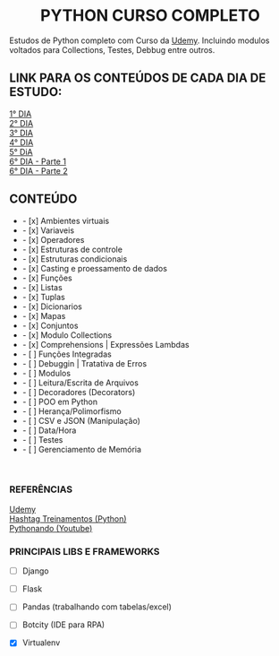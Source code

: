 <h1 align="center">PYTHON CURSO COMPLETO</h1>

Estudos de Python completo com Curso da <a href="https://www.udemy.com" target="_blank">Udemy</a>. Incluindo modulos voltados para Collections, Testes, Debbug entre outros.

## LINK PARA OS CONTEÚDOS DE CADA DIA DE ESTUDO:


<a href="https://github.com/CamiloCCarvalho/python/blob/master/studies/week1/day1/main.py">
    1° DIA
</a>
<br/>

<a href="https://github.com/CamiloCCarvalho/python/blob/master/studies/week1/day2/main.py">
    2° DIA
</a>
<br/>

<a href="https://github.com/CamiloCCarvalho/python/blob/master/studies/week1/day3/main.py">
    3° DIA
</a>
<br/>

<a href="https://github.com/CamiloCCarvalho/python/blob/master/studies/week1/day4/main.py">
    4° DIA
</a>
<br/>

<a href="https://github.com/CamiloCCarvalho/python/blob/master/studies/week1/day5/main.py">
    5° DiA
</a>
<br/>

<a href="https://github.com/CamiloCCarvalho/python/blob/master/studies/week1/day6/main.py">
    6° DIA - Parte 1
</a>
<br/>
<a href="https://github.com/CamiloCCarvalho/python/blob/master/studies/week1/day6/main2.py">
    6° DIA - Parte 2
</a>
<br/>


## CONTEÚDO

<ul>
    <li> - [x] Ambientes virtuais</li>
    <li> - [x] Variaveis</li>
    <li> - [x] Operadores</li>
    <li> - [x] Estruturas de controle</li>
    <li> - [x] Estruturas condicionais</li>
    <li> - [x] Casting e proessamento de dados</li>
    <li> - [x] Funções</li>
    <li> - [x] Listas</li>
    <li> - [x] Tuplas</li>
    <li> - [x] Dicionarios</li>
    <li> - [x] Mapas</li>
    <li> - [x] Conjuntos</li>
    <li> - [x] Modulo Collections</li>
    <li> - [x] Comprehensions | Expressões Lambdas</li>
    <li> - [ ] Funções Integradas</li>
    <li> - [ ] Debuggin | Tratativa de Erros</li>
    <li> - [ ] Modulos</li>
    <li> - [ ] Leitura/Escrita de Arquivos</li>
    <li> - [ ] Decoradores (Decorators)</li>
    <li> - [ ] POO em Python</li>
    <li> - [ ] Herança/Polimorfismo</li>
    <li> - [ ] CSV e JSON (Manipulação)</li>
    <li> - [ ] Data/Hora</li>
    <li> - [ ] Testes</li>
    <li> - [ ] Gerenciamento de Memória</li>
</ul>
<br/>

### REFERÊNCIAS

<a href="https://www.udemy.com/" target="_blank">
    Udemy
</a>
<br/>
<a href="https://www.hashtagtreinamentos.com/" target="_blank">
    Hashtag Treinamentos (Python)
</a>
<br/>
<a href="https://www.youtube.com/@pythonando" target="_blank">
    Pythonando (Youtube)
</a>

<br/>

### PRINCIPAIS LIBS E FRAMEWORKS

   - [ ] Django
   - [ ] Flask
   - [ ] Pandas (trabalhando com tabelas/excel)
   - [ ] Botcity (IDE para RPA)
   - [x] Virtualenv

